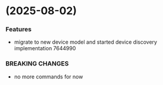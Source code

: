 #  (2025-08-02)


### Features

* migrate to new device model and started device discovery implementation 7644990


### BREAKING CHANGES

* no more commands for now




